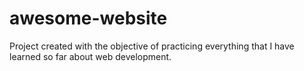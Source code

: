 # awesome-website
Project created with the objective of practicing everything that I have learned
so far about web development.